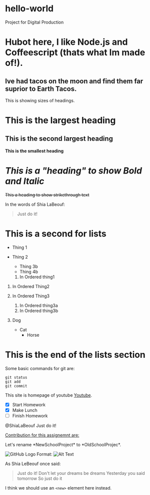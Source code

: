# hello-world
Project for Digital Production

# **Hubot here, I like Node.js and Coffeescript (thats what Im made of!).**
## Ive had tacos on the moon and find them far suprior to Earth Tacos. 

This is showing sizes of headings. 

# This is the largest heading
## This is the second largest heading
#### This is the smallest heading

# _This is a "heading" to show Bold and Italic_

~~This a heading to show strikethrough text~~

In the words of Shia LaBeouf:

> Just do it!

# This is a second for lists

* Thing 1
* Thing 2
  * Thing 3b
  * Thing 4b
  
  1. In Ordered thing1
1. In Ordered Thing2
1. In Ordered Thing3
   1. In Ordered thing3a
   1. In Ordered thing3b
  
1. Dog
   - Cat
     - Horse
 
 # This is the end of the lists section
 
 Some basic commands for git are:
```
git status
git add
git commit
```

This site is homepage of youtube [Youtube](https://www.youtube.com/).

- [x] Start Homework
- [x] Make Lunch
- [ ] Finish Homework

@ShiaLaBeouf Just do it!

[Contribution for this assignemnt are:](docs/CONTRIBUTING.md)

Let's rename \*NewSchoolProject\* to \*OldSchoolProjec\*.

![GitHub Logo](/images/logo.png)
Format: ![Alt Text](url)

As Shia LeBeouf once said:

> Just do it!
> Don't let your dreams be dreams
> Yesterday you said tomorrow
> So just do it

I think we should use an
`<new>` element here instead.


